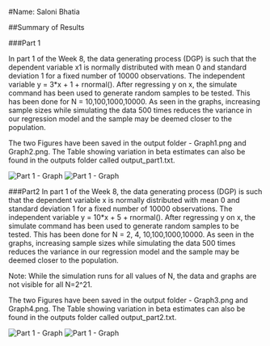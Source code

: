 #Name: Saloni Bhatia 

##Summary of Results 

###Part 1 

In part 1 of the Week 8, the data generating process (DGP) is such that the dependent variable x1 is normally distributed with mean 0 and standard deviation 1 for a fixed number of 10000 observations. The independent variable y = 3*x + 1 + rnormal(). After regressing y on x, the simulate command has been used to generate random samples to be tested. This has been done for N = 10,100,1000,10000. As seen in the graphs, increasing sample sizes while simulating the data 500 times reduces the variance in our regression model and the sample may be deemed closer to the population.

The two Figures have been saved in the output folder - Graph1.png and Graph2.png. The Table showing variation in beta estimates can also be found in the outputs folder called output_part1.txt.

![Part 1 - Graph](Graph1.png)
![Part 1 - Graph](Graph2.png)

###Part2
In part 1 of the Week 8, the data generating process (DGP) is such that the dependent variable x is normally distributed with mean 0 and standard deviation 1 for a fixed number of 10000 observations. The independent variable y = 10*x + 5 + rnormal(). After regressing y on x, the simulate command has been used to generate random samples to be tested. This has been done for N = 2, 4, 10,100,1000,10000. As seen in the graphs, increasing sample sizes while simulating the data 500 times reduces the variance in our regression model and the sample may be deemed closer to the population.

Note: While the simulation runs for all values of N, the data and graphs are not visible for all N=2^21. 

The two Figures have been saved in the output folder - Graph3.png and Graph4.png. The Table showing variation in beta estimates can also be found in the outputs folder called output_part2.txt.


![Part 1 - Graph](Graph3.png)
![Part 1 - Graph](Graph4.png)
